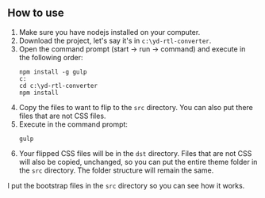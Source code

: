 ## How to use

1. Make sure you have nodejs installed on your computer.
2. Download the project, let's say it's in `c:\yd-rtl-converter`.
3. Open the command prompt (start -> run -> command) and execute in the following order:
    ```
    npm install -g gulp
    c:
    cd c:\yd-rtl-converter
    npm install
    ```
4. Copy the files to want to flip to the `src` directory. You can also put there files that are not CSS files.
5. Execute in the command prompt:
    ```
    gulp
    ```
6. Your flipped CSS files will be in the `dst` directory. Files that are not CSS will also be copied, unchanged, so you can put the entire theme folder in the `src` directory. The folder structure will remain the same.

I put the bootstrap files in the `src` directory so you can see how it works.